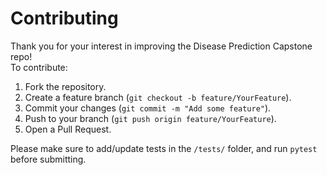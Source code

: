 # Contributing

Thank you for your interest in improving the Disease Prediction Capstone repo!  
To contribute:
1. Fork the repository.
2. Create a feature branch (`git checkout -b feature/YourFeature`).
3. Commit your changes (`git commit -m "Add some feature"`).
4. Push to your branch (`git push origin feature/YourFeature`).
5. Open a Pull Request.

Please make sure to add/update tests in the `/tests/` folder, and run `pytest` before submitting.  
